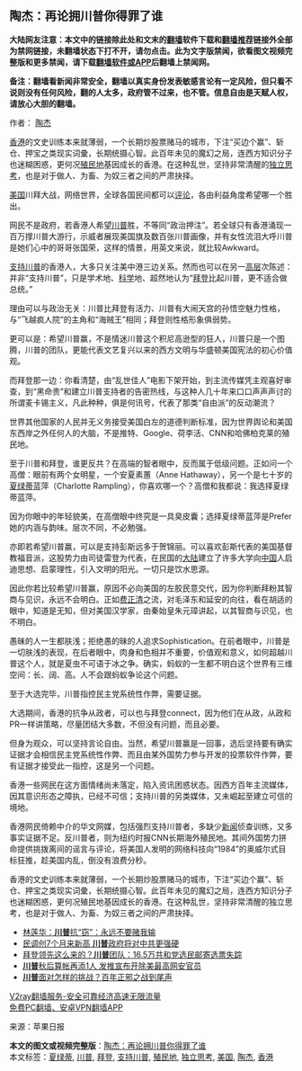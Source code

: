  <h2>陶杰：再论拥川普你得罪了谁</h2> <p class="notice"><b>大陆网友注意：本文中的链接除此处和文末的<a href="https://github.com/bannedbook/fanqiang" >翻墙</a>软件下载和<a href="https://github.com/killgcd/justmysocks/blob/master/README.md">翻墙推荐</a>链接外全部为禁网链接，未翻墙状态下打不开，请勿点击。此为文字版禁闻，欲看图文视频完整版和更多禁闻，请下载<a href="https://github.com/bannedbook/fanqiang">翻墙软件或APP</a>后翻墙上禁闻网。</p><p>备注：翻墙看新闻非常安全，翻墙以真实身份发表敏感言论有一定风险，但只看不说则没有任何风险，翻的人太多，政府管不过来，也不管。信息自由是天赋人权，请放心大胆的翻墙。</b></p>  <div class="entry"> <p>作者： <a href="https://www.bannedbook.org/bnews/tag/%e9%99%b6%e6%9d%b0/" class="st_tag internal_tag" rel="tag" title="标签 陶杰 下的日志">陶杰</a></p> <p id="summary"><a href="https://www.bannedbook.org/bnews/tag/%e9%a6%99%e6%b8%af/" class="st_tag internal_tag" rel="tag" title="标签 香港 下的日志">香港</a>的文史训练本来就薄弱，一个长期炒股票赌马的城市，下注“买边个赢”、斩仓、押宝之类现实词彚，长期统摄心智。此百年未见的魔幻之局，连西方知识分子也迷糊困惑，更何况<a href="https://www.bannedbook.org/bnews/tag/%E6%AE%96%E6%B0%91%E5%9C%B0/" class="st_tag internal_tag" rel="tag" title="标签 殖民地 下的日志">殖民地</a>基因成长的香港。在这种乱世，坚持非常清醒的<a href="https://www.bannedbook.org/bnews/tag/%E7%8B%AC%E7%AB%8B%E6%80%9D%E8%80%83/" class="st_tag internal_tag" rel="tag" title="标签 独立思考 下的日志">独立思考</a>，也是对于做人、为畜、为奴三者之间的严肃抉择。</p> <p id="conimg"></p> <p><a href="https://www.bannedbook.org/bnews/tag/%e7%be%8e%e5%9b%bd/" class="st_tag internal_tag" rel="tag" title="标签 美国 下的日志">美国</a>川拜大战，网络世界，全球各国民间都可以<span class='wp_keywordlink_affiliate'><a href="https://www.bannedbook.org/bnews/comments/" title="新闻评论" target="_blank">评论</a></span>，各由利益角度希望哪一个胜出。</p> <p>网民不是政府，若香港人希望<a href="https://www.bannedbook.org/bnews/tag/%e5%b7%9d%e6%99%ae/" class="st_tag internal_tag" rel="tag" title="标签 川普 下的日志">川普</a>胜，不等同“政治押注”。若全球只有香港涌现一百万撑川普大游行，示威者展现美国旗及数百张川普画像，并有女性流泪大呼川普是她们心中的哥哥张国荣，这样的情景，用英文来说，就比较Awkward。</p>  <p><a href="https://www.bannedbook.org/bnews/tag/%E6%94%AF%E6%8C%81%E5%B7%9D%E6%99%AE/" class="st_tag internal_tag" rel="tag" title="标签 支持川普 下的日志">支持川普</a>的香港人，大多只关注美中港三边关系。然而也可以在另一<span class='wp_keywordlink_affiliate'><a href="https://www.bannedbook.org/bnews/ccpdope/" title="中共高层内幕" target="_blank">高层</a></span>次陈述：并非“支持川普”，只是学术地、<span class='wp_keywordlink'><a href="https://www.bannedbook.org/forum11/topic309.html" title="禁片：“科学”的棍子" target="_blank">科学</a></span>地、超然地认为“<a href="https://www.bannedbook.org/bnews/tag/%e6%8b%9c%e7%99%bb/" class="st_tag internal_tag" rel="tag" title="标签 拜登 下的日志">拜登</a>比起川普，更不适合做总统。”</p> <p>理由可以与政治无关：川普比拜登有活力、川普有大闹天宫的孙悟空魅力性格，与“飞越疯人院”的主角和“海贼王”相同；拜登则性格形象俱弱势。</p> <p>更可以是：希望川普赢，不是情迷川普这个积尼高逊型的狂人，川普只是一个图腾，川普的团队，更能代表文艺复兴以来的西方文明与华盛顿美国宪法的初心价值观。</p> <p>而拜登那一边：你看清楚，由“乱世佳人”电影下架开始，到主流传媒凭主观喜好审查，到“黑命贵”和建立川普支持者的告密热线，与这种人几十年来口口声声声讨的所谓麦卡锡主义，凡此种种，俱是何讯号，代表了那类“自由派”的反动潮流？</p> <p>世界其他国家的人民并无义务接受美国白左的道德判断标准，因为世界舆论和美国东西岸之外任何人的大脑，不是推特、Google、荷李活、CNN和哈佛柏克莱的殖民地。</p>  <p>至于川普和拜登，谁更反共？在高端的智者眼中，反而属于低级问题。正如问一个高僧：眼前有两个女明星，一个安夏素蕙（Anne Hathaway），另一个是七十岁的<a href="https://www.bannedbook.org/bnews/tag/%e5%a4%8f%e7%bb%bf%e8%92%82/" class="st_tag internal_tag" rel="tag" title="标签 夏绿蒂 下的日志">夏绿蒂</a>蓝萍（Charlotte Rampling），你喜欢哪一个？高僧和我都说：我选择夏绿蒂蓝萍。</p> <p>因为你眼中的年轻貌美，在高僧眼中终究是一具臭皮囊；选择夏绿蒂蓝萍是Prefer她的内涵与韵味。层次不同，不必勉强。</p> <p>亦即若希望川普赢，可以是支持彭斯远多于贺锦丽。可以喜欢彭斯代表的美国基督教福音派，这股势力由司徒雷登为代表，在民国的<span class='wp_keywordlink_affiliate'><a href="https://www.bannedbook.org/" title="大陆" target="_blank">大陆</a></span>建立了许多大学向<span class='wp_keywordlink_affiliate'><a href="https://www.bannedbook.org/" title="中国" target="_blank">中国</a></span>人启迪思想、启蒙理性，引入文明的阳光。一切只是饮水思源。</p> <p>因此你若比较希望川普赢，原因不必向美国的左胶民意交代，因为你判断拜粉其智商与见识，永远不会明白。正如<span class='wp_keywordlink'><a href="https://www.bannedbook.org/forum2/topic1255.html" title="吳良肱： 費正清這個人 " target="_blank">费正清</a></span>之流，对毛泽东和延安的向往，看在胡适的眼中，知道是无知，但对美国汉学家，由秦始皇朱元璋讲起，以其智商与识见，也不明白。</p> <p>愚昧的人一生都肤浅；拒绝愚的昧的人追求Sophistication。在前者眼中，川普是一切肤浅的表现，在后者眼中，肉身和色相并不重要，价值观和意义，如何超越川普这个人，就是夏虫不可语于冰之争。确实，蚂蚁的一生都不明白这个世界有三维空间：长、阔、高。人不会跟蚂蚁争论这个问题。</p>  <p>至于大选完毕，川普指控民主党系统性作弊，需要证据。</p> <p>大选期间，香港的抗争从政者，可以也与拜登connect，因为他们在从政，从政和PR一样讲策略，尽量团结大多数，不但没有问题，而且必要。</p> <p>但身为观众，可以坚持言论自由。当然，希望川普赢是一回事，选后坚持要有确实证据才会相信民主党系统性作弊、而且由某外国势力参与开发的投票软件作弊，要有证据才接受此一指控，这是另一个问题。</p> <p>香港一些网民在这方面情绪尚未落定，陷入资讯困惑状态。因西方百年主流媒体，因其意识形态之障执，已经不可信；支持川普的另类媒体，又未崛起至建立可信的境地。</p> <p>香港网民倚赖中介的华文网媒，包括强烈支持川普者，多缺少<span class='wp_keywordlink_affiliate'><a href="https://www.bannedbook.org/" title="新闻">新闻</a></span>侦查训练，又多事实证据不足。反川普者，则为纽约时报CNN长期海外殖民地。其间外国势力拼命提供挑拨离间的谣言与评论，将美国人发明的网络科技向“1984”的奥威尔式目标狂推，趁美国内乱，倒没有浪费分秒。</p>  <p>香港的文史训练本来就薄弱，一个长期炒股票赌马的城市，下注“买边个赢”、斩仓、押宝之类现实词彚，长期统摄心智。此百年未见的魔幻之局，连西方知识分子也迷糊困惑，更何况殖民地基因成长的香港。在这种乱世，坚持非常清醒的独立思考，也是对于做人、为畜、为奴三者之间的严肃抉择。</p> <ul class='op-related-articles' title='相关阅读'> <li><a href='https://www.bannedbook.org/bnews/comments/20201118/1432828.html' target='_blank'>林莲华：<b>川普</b>抗“窃”：永远不要赌我输</a></li> <li><a href='https://www.bannedbook.org/bnews/taiwannews/20201118/1432818.html' target='_blank'>民调创7个月来新高 <b>川普</b>政府将对中共更强硬</a></li> <li><a href='https://www.bannedbook.org/bnews/cnnews/20201118/1432809.html' target='_blank'>拜登领先这么来的？<b>川普</b>团队：16.5万共和党选民邮寄选票失踪</a></li> <li><a href='https://www.bannedbook.org/bnews/cnnews/20201118/1432808.html' target='_blank'><b>川普</b>秋后算帐再添1人 发推宣布开除美最高网安官员</a></li> <li><a href='https://www.bannedbook.org/bnews/lifebaike/20201118/1432803.html' target='_blank'><b>川普</b>面对怎样的挑战？百年正邪之战到尾声</a></li> </ul> <p class="texttj"> <a href="https://www.bannedbook.org/forum23/topic22702.html" target="_blank">V2ray翻墙服务-安全可靠经济高速无限流量</a><br/> <a href="https://github.com/bannedbook/fanqiang/wiki/%E7%A6%81%E9%97%BB%E7%BD%91%E5%AE%89%E5%8D%93%E7%BF%BB%E5%A2%99%E6%96%B0%E9%97%BBAPP" target="_blank">免费PC翻墙、安卓VPN翻墙APP</a></p><p> 来源：苹果日报 </p><a name='sharetosocial'></a>       <div><b>本文的图文或视频完整版</b>：<a href='https://www.bannedbook.org/bnews/comments/20201118/1432829.html'>陶杰：再论拥川普你得罪了谁</a></div>  </div><!--END ENTRY--> <div class="postfooter"> <div>本文标签：<a href="https://www.bannedbook.org/bnews/tag/%e5%a4%8f%e7%bb%bf%e8%92%82/" rel="tag">夏绿蒂</a>, <a href="https://www.bannedbook.org/bnews/tag/%e5%b7%9d%e6%99%ae/" rel="tag">川普</a>, <a href="https://www.bannedbook.org/bnews/tag/%e6%8b%9c%e7%99%bb/" rel="tag">拜登</a>, <a href="https://www.bannedbook.org/bnews/tag/%E6%94%AF%E6%8C%81%E5%B7%9D%E6%99%AE/" rel="tag">支持川普</a>, <a href="https://www.bannedbook.org/bnews/tag/%E6%AE%96%E6%B0%91%E5%9C%B0/" rel="tag">殖民地</a>, <a href="https://www.bannedbook.org/bnews/tag/%E7%8B%AC%E7%AB%8B%E6%80%9D%E8%80%83/" rel="tag">独立思考</a>, <a href="https://www.bannedbook.org/bnews/tag/%e7%be%8e%e5%9b%bd/" rel="tag">美国</a>, <a href="https://www.bannedbook.org/bnews/tag/%e9%99%b6%e6%9d%b0/" rel="tag">陶杰</a>, <a href="https://www.bannedbook.org/bnews/tag/%e9%a6%99%e6%b8%af/" rel="tag">香港</a></div>  </div><!--END POSTFOOTER--> 